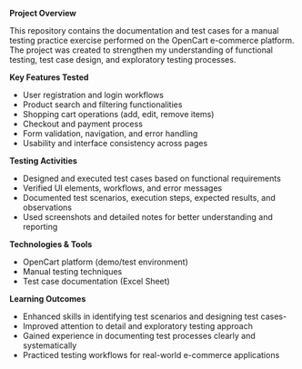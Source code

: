 **Project Overview**

This repository contains the documentation and test cases for a manual testing practice exercise performed on the OpenCart e-commerce platform. The project was created to strengthen my understanding of functional testing, test case design, and exploratory testing processes.

**Key Features Tested**
- User registration and login workflows
- Product search and filtering functionalities
- Shopping cart operations (add, edit, remove items)
- Checkout and payment process
- Form validation, navigation, and error handling
- Usability and interface consistency across pages

**Testing Activities**
- Designed and executed test cases based on functional requirements
- Verified UI elements, workflows, and error messages
- Documented test scenarios, execution steps, expected results, and observations
- Used screenshots and detailed notes for better understanding and reporting

**Technologies & Tools**
- OpenCart platform (demo/test environment)
- Manual testing techniques
- Test case documentation (Excel Sheet)

**Learning Outcomes**
- Enhanced skills in identifying test scenarios and designing test cases-
- Improved attention to detail and exploratory testing approach
- Gained experience in documenting test processes clearly and systematically
- Practiced testing workflows for real-world e-commerce applications
